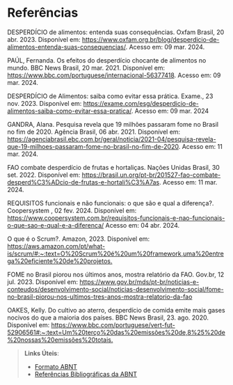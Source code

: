 # Referências

DESPERDÍCIO de alimentos: entenda suas consequências. Oxfam Brasil, 20 abr. 2023. Disponível em: <https://www.oxfam.org.br/blog/desperdicio-de-alimentos-entenda-suas-consequencias/>. Acesso em: 09 mar. 2024. 

PAÚL, Fernanda. Os efeitos do desperdício chocante de alimentos no mundo. BBC News Brasil, 20 mar. 2021. Disponível em: <https://www.bbc.com/portuguese/internacional-56377418>. Acesso em: 09 mar. 2024. 

DESPERDÍCIO de Alimentos: saiba como evitar essa prática. Exame., 23 nov. 2023. Disponível em: <https://exame.com/esg/desperdicio-de-alimentos-saiba-como-evitar-essa-pratica/>. Acesso em: 09 mar. 2024

GANDRA, Alana. Pesquisa revela que 19 milhões passaram fome no Brasil no fim de 2020. Agência Brasil, 06 abr. 2021. Disponível em: <https://agenciabrasil.ebc.com.br/geral/noticia/2021-04/pesquisa-revela-que-19-milhoes-passaram-fome-no-brasil-no-fim-de-2020>. Acesso em: 11 mar. 2024.

FAO combate desperdício de frutas e hortaliças. Nações Unidas Brasil, 30 set. 2022. Disponível em: <https://brasil.un.org/pt-br/201527-fao-combate-desperd%C3%ADcio-de-frutas-e-hortali%C3%A7as>. Acesso em: 11 mar. 2024.

REQUISITOS funcionais e não funcionais: o que são e qual a diferença?. Coopersystem , 02 fev. 2024. Disponível em: <https://www.coopersystem.com.br/requisitos-funcionais-e-nao-funcionais-o-que-sao-e-qual-e-a-diferenca/> Acesso em: 04 abr. 2024.

O que é o Scrum?. Amazon, 2023. Disponível em: <https://aws.amazon.com/pt/what-is/scrum/#:~:text=O%20Scrum%20é%20um%20framework,uma%20entrega%20eficiente%20de%20projetos.>

FOME no Brasil piorou nos últimos anos, mostra relatório da FAO. Gov.br, 12 jul. 2023. Disponível em: <https://www.gov.br/mds/pt-br/noticias-e-conteudos/desenvolvimento-social/noticias-desenvolvimento-social/fome-no-brasil-piorou-nos-ultimos-tres-anos-mostra-relatorio-da-fao>

OAKES, Kelly. Do cultivo ao aterro, desperdício de comida emite mais gases nocivos do que a maioria dos países. BBC News Brasil, 23. ago. 2020. Disponível em: <https://www.bbc.com/portuguese/vert-fut-52906561#:~:text=Um%20terço%20das%20emissões%20de,8%25%20de%20nossas%20emissões%20totais.>

> **Links Úteis**:
> - [Formato ABNT](https://www.normastecnicas.com/abnt/trabalhos-academicos/referencias/)
> - [Referências Bibliográficas da ABNT](https://comunidade.rockcontent.com/referencia-bibliografica-abnt/)
